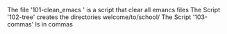 The file '101-clean_emacs ' is a script that clear all emancs files 
 The Script '102-tree' creates the directories welcome/to/school/
The Script '103-commas' ls in commas
